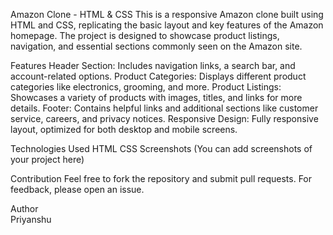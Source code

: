 Amazon Clone - HTML & CSS
This is a responsive Amazon clone built using HTML and CSS, replicating the basic layout and key features of the Amazon homepage. The project is designed to showcase product listings, navigation, and essential sections commonly seen on the Amazon site.

Features
Header Section: Includes navigation links, a search bar, and account-related options.
Product Categories: Displays different product categories like electronics, grooming, and more.
Product Listings: Showcases a variety of products with images, titles, and links for more details.
Footer: Contains helpful links and additional sections like customer service, careers, and privacy notices.
Responsive Design: Fully responsive layout, optimized for both desktop and mobile screens.

Technologies Used
HTML
CSS
Screenshots
(You can add screenshots of your project here)

Contribution
Feel free to fork the repository and submit pull requests. For feedback, please open an issue.

Author <br>
Priyanshu
